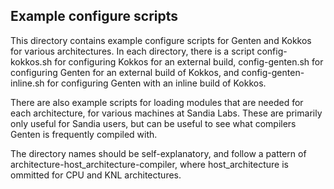 ## Example configure scripts

This directory contains example configure scripts for Genten and Kokkos for
various architectures.  In each directory, there is a script config-kokkos.sh
for configuring Kokkos for an external build, config-genten.sh for configuring
Genten for an external build of Kokkos, and config-genten-inline.sh for 
configuring Genten with an inline build of Kokkos.

There are also example scripts for loading modules that are needed for each
architecture, for various machines at Sandia Labs.  These are primarily only
useful for Sandia users, but can be useful to see what compilers Genten
is frequently compiled with.

The directory names should be self-explanatory, and follow a pattern of
architecture-host_architecture-compiler, where host_architecture is ommitted
for CPU and KNL architectures.